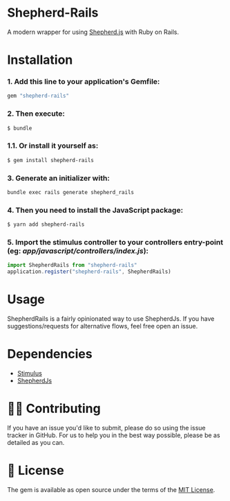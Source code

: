 # Shepherd-Rails
A modern wrapper for using [Shepherd.js](https://shepherdjs.dev/) with Ruby on Rails.

# Installation

### 1. Add this line to your application's Gemfile:

```ruby
gem "shepherd-rails"
```

### 2. Then execute:
```bash
$ bundle
```

### 1.1. Or install it yourself as:
```bash
$ gem install shepherd-rails
```

### 3. Generate an initializer with:

```bash
bundle exec rails generate shepherd_rails
```

### 4. Then you need to install the JavaScript package:
```bash
$ yarn add shepherd-rails
```

### 5. Import the stimulus controller to your controllers entry-point (eg: _app/javascript/controllers/index.js_):
```js
import ShepherdRails from "shepherd-rails"
application.register("shepherd-rails", ShepherdRails)
```

# Usage

ShepherdRails is a fairly opinionated way to use ShepherdJs. If you have suggestions/requests for alternative flows, feel free open an issue.

# Dependencies
- [Stimulus](https://stimulus.hotwired.dev/)
- [ShepherdJs](https://shepherdjs.dev/)

# 🙏🏻 Contributing

If you have an issue you'd like to submit, please do so using the issue tracker in GitHub. For us to help you in the best way possible, please be as detailed as you can.

# 📝 License

The gem is available as open source under the terms of the [MIT License](http://opensource.org/licenses/MIT).
